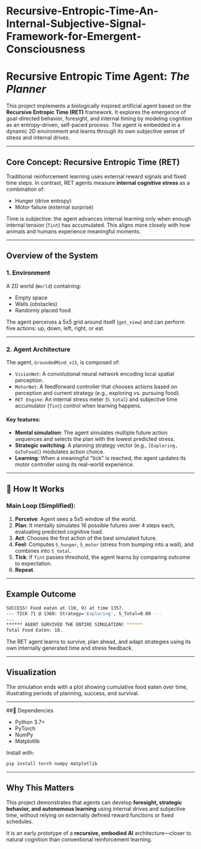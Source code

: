 # Recursive-Entropic-Time-An-Internal-Subjective-Signal-Framework-for-Emergent-Consciousness
#  Recursive Entropic Time Agent: *The Planner*

This project implements a biologically inspired artificial agent based on the **Recursive Entropic Time (RET)** framework. It explores the emergence of goal-directed behavior, foresight, and internal timing by modeling cognition as an entropy-driven, self-paced process. The agent is embedded in a dynamic 2D environment and learns through its own subjective sense of stress and internal drives.

---

##  Core Concept: Recursive Entropic Time (RET)

Traditional reinforcement learning uses external reward signals and fixed time steps. In contrast, RET agents measure **internal cognitive stress** as a combination of:

* Hunger (drive entropy)
* Motor failure (external surprise)

Time is subjective: the agent advances internal learning only when enough internal tension (`Tint`) has accumulated. This aligns more closely with how animals and humans experience meaningful moments.

---

##  Overview of the System

### 1. **Environment**

A 2D world (`World`) containing:

* Empty space
* Walls (obstacles)
* Randomly placed food

The agent perceives a 5x5 grid around itself (`get_view`) and can perform five actions: up, down, left, right, or eat.

---

### 2. **Agent Architecture**

The agent, `GroundedMind_v15`, is composed of:

* `VisionNet`: A convolutional neural network encoding local spatial perception.
* `MotorNet`: A feedforward controller that chooses actions based on perception and current strategy (e.g., exploring vs. pursuing food).
* `RET Engine`: An internal stress meter (`S_total`) and subjective time accumulator (`Tint`) control when learning happens.

#### Key features:

* **Mental simulation**: The agent simulates multiple future action sequences and selects the plan with the lowest predicted stress.
* **Strategic switching**: A planning strategy vector (e.g., `[Exploring, GoToFood]`) modulates action choice.
* **Learning**: When a meaningful "tick" is reached, the agent updates its motor controller using its real-world experience.

---

## 🚀 How It Works

### Main Loop (Simplified):

1. **Perceive**: Agent sees a 5x5 window of the world.
2. **Plan**: It mentally simulates 16 possible futures over 4 steps each, evaluating predicted cognitive load.
3. **Act**: Chooses the first action of the best simulated future.
4. **Feel**: Computes `S_hunger`, `S_motor` (stress from bumping into a wall), and combines into `S_total`.
5. **Tick**: If `Tint` passes threshold, the agent learns by comparing outcome to expectation.
6. **Repeat**.

---

##  Example Outcome

```bash
SUCCESS! Food eaten at (10, 9) at time 1357.
--- TICK 71 @ 1360: Strategy='Exploring', S_Total=0.00 ---
...
****** AGENT SURVIVED THE ENTIRE SIMULATION! ******
Total Food Eaten: 18.
```

The RET agent learns to survive, plan ahead, and adapt strategies using its own internally generated time and stress feedback.

---

##  Visualization

The simulation ends with a plot showing cumulative food eaten over time, illustrating periods of planning, success, and survival.

---

##🔧 Dependencies

* Python 3.7+
* PyTorch
* NumPy
* Matplotlib

Install with:

```bash
pip install torch numpy matplotlib
```

---

##  Why This Matters

This project demonstrates that agents can develop **foresight, strategic behavior, and autonomous learning** using internal drives and subjective time, without relying on externally defined reward functions or fixed schedules.

It is an early prototype of a **recursive, embodied AI** architecture—closer to natural cognition than conventional reinforcement learning.

